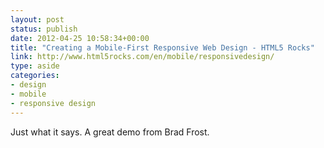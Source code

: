 ```yaml
---
layout: post
status: publish
date: 2012-04-25 10:58:34+00:00
title: "Creating a Mobile-First Responsive Web Design - HTML5 Rocks"
link: http://www.html5rocks.com/en/mobile/responsivedesign/
type: aside
categories:
- design
- mobile
- responsive design
---
```

Just what it says. A great demo from Brad Frost.